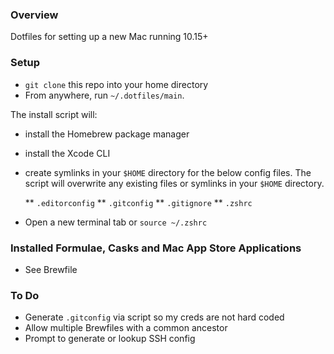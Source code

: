 ### Overview
Dotfiles for setting up a new Mac running 10.15+   

### Setup
* `git clone` this repo into your home directory
* From anywhere, run `~/.dotfiles/main`.

The install script will:

* install the Homebrew package manager
* install the Xcode CLI
* create symlinks in your `$HOME` directory for the below config files. The script will overwrite any existing files or symlinks in your `$HOME` directory.
  
  ** `.editorconfig`
  ** `.gitconfig`
  ** `.gitignore`
  ** `.zshrc`

* Open a new terminal tab or `source ~/.zshrc`

### Installed Formulae, Casks and Mac App Store Applications
* See Brewfile

### To Do

* Generate `.gitconfig` via script so my creds are not hard coded
* Allow multiple Brewfiles with a common ancestor
* Prompt to generate or lookup SSH config
